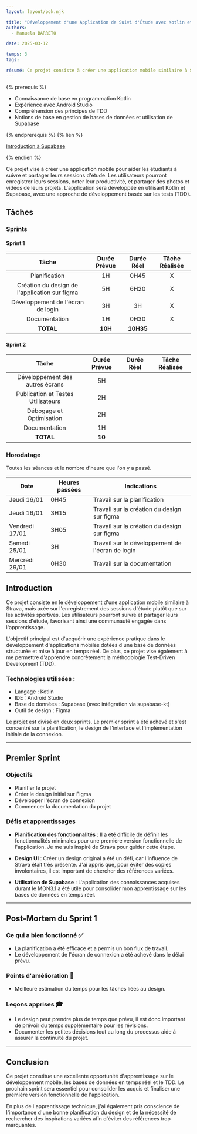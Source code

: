 ```yaml
---
layout: layout/pok.njk

title: "Développement d'une Application de Suivi d'Étude avec Kotlin et Supabase"
authors:
  - Manuela BARRETO

date: 2025-03-12

temps: 3
tags:

résumé: Ce projet consiste à créer une application mobile similaire à Strava, mais destinée au suivi des sessions d'étude.
---
```


{% prerequis %}

- Connaissance de base en programmation Kotlin
- Expérience avec Android Studio
- Compréhension des principes de TDD
- Notions de base en gestion de bases de données et utilisation de Supabase

{% endprerequis %}
{% lien %}

[Introduction à Supabase](https://do-it.aioli.ec-m.fr/promos/2024-2025/Manuela-Barreto/mon/temps-3.1/)

{% endlien %}

Ce projet vise à créer une application mobile pour aider les étudiants à suivre et partager leurs sessions d'étude. Les utilisateurs pourront enregistrer leurs sessions, noter leur productivité, et partager des photos et vidéos de leurs projets. L'application sera développée en utilisant Kotlin et Supabase, avec une approche de développement basée sur les tests (TDD).

## Tâches

### Sprints

#### Sprint 1

| Tâche | Durée Prévue | Durée Réel | Tâche Réalisée|
| :---: | :----: | :----------: | :--------: |
| Planification                                            | 1H                  | 0H45                | X           |
| Création du design de l'application sur figma            | 5H                  | 6H20                | X           |
| Développement de l'écran de login                        | 3H                  | 3H                | X           |
| Documentation                                            | 1H                  | 0H30                | X           |
| **TOTAL**                                                | **10H**             | **10H35**           |             |

#### Sprint 2

| Tâche | Durée Prévue | Durée Réel | Tâche Réalisée|
| :---: | :----: | :----------: | :--------: |
| Développement des autres écrans                          | 5H                  |                     |             |
| Publication et Testes Utilisateurs                       | 2H                  |                     |             |
| Débogage et Optimisation                                 | 2H                  |                     |             |
| Documentation                                            | 1H                  |                     |             |
| **TOTAL**                                                | **10**              |                     |             |

### Horodatage

Toutes les séances et le nombre d'heure que l'on y a passé.

| Date | Heures passées | Indications |
| -------- | -------- |-------- |
| Jeudi 16/01     | 0H45    | Travail sur la planification                        |
| Jeudi 16/01     | 3H15    | Travail sur la création du design sur figma         |
| Vendredi 17/01  | 3H05    | Travail sur la création du design sur figma         |
| Samedi 25/01    | 3H      | Travail sur le développement de l'écran de login    |
| Mercredi 29/01  | 0H30    | Travail sur la documentation                        |

## Introduction

Ce projet consiste en le développement d'une application mobile similaire à Strava, mais axée sur l'enregistrement des sessions d'étude plutôt que sur les activités sportives. Les utilisateurs pourront suivre et partager leurs sessions d'étude, favorisant ainsi une communauté engagée dans l'apprentissage.

L'objectif principal est d'acquérir une expérience pratique dans le développement d'applications mobiles dotées d'une base de données structurée et mise à jour en temps réel. De plus, ce projet vise également à me permettre d'apprendre concrètement la méthodologie Test-Driven Development (TDD).

### Technologies utilisées :
- Langage : Kotlin
- IDE : Android Studio
- Base de données : Supabase (avec intégration via supabase-kt)
- Outil de design : Figma

Le projet est divisé en deux sprints. Le premier sprint a été achevé et s'est concentré sur la planification, le design de l'interface et l'implémentation initiale de la connexion.

---

## Premier Sprint

### Objectifs
- Planifier le projet
- Créer le design initial sur Figma
- Développer l'écran de connexion
- Commencer la documentation du projet

### Défis et apprentissages
- **Planification des fonctionnalités** : Il a été difficile de définir les fonctionnalités minimales pour une première version fonctionnelle de l'application. Je me suis inspiré de Strava pour guider cette étape.

- **Design UI** : Créer un design original a été un défi, car l'influence de Strava était très présente. J'ai appris que, pour éviter des copies involontaires, il est important de chercher des références variées.

- **Utilisation de Supabase** : L'application des connaissances acquises durant le MON3.1 a été utile pour consolider mon apprentissage sur les bases de données en temps réel.

---

## Post-Mortem du Sprint 1

### Ce qui a bien fonctionné ✅
- La planification a été efficace et a permis un bon flux de travail.
- Le développement de l'écran de connexion a été achevé dans le délai prévu.

### Points d'amélioration 🔄
- Meilleure estimation du temps pour les tâches liées au design.

### Leçons apprises 🎓
- Le design peut prendre plus de temps que prévu, il est donc important de prévoir du temps supplémentaire pour les révisions.
- Documenter les petites décisions tout au long du processus aide à assurer la continuité du projet.

---

## Conclusion

Ce projet constitue une excellente opportunité d'apprentissage sur le développement mobile, les bases de données en temps réel et le TDD. Le prochain sprint sera essentiel pour consolider les acquis et finaliser une première version fonctionnelle de l'application.

En plus de l'apprentissage technique, j'ai également pris conscience de l'importance d'une bonne planification du design et de la nécessité de rechercher des inspirations variées afin d'éviter des références trop marquantes.
